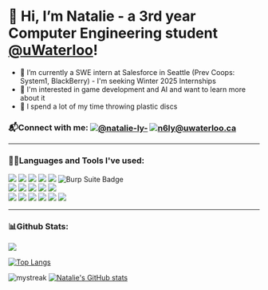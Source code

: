 # 👋 Hi, I’m Natalie - a 3rd year Computer Engineering student [@uWaterloo](https://github.com/uWaterloo)!
- 👀 I’m currently a SWE intern at Salesforce in Seattle (Prev Coops: System1, BlackBerry) - I'm seeking Winter 2025 Internships
- 🌱 I'm interested in game development and AI and want to learn more about it
- 🥏 I spend a lot of my time throwing plastic discs

<h3> 📬Connect with me: <a href="https://linkedin.com/in/natalie-ly-/" target="blank"><img align="center" src="https://img.shields.io/badge/linkedin%20-%230077B5.svg?&style=for-the-badge&logo=linkedin&logoColor=white" alt="@natalie-ly-" /></a> <a href="mailto:n6ly@uwaterloo.ca" target="_blank"> <img align="center" src="https://img.shields.io/badge/email-%230078D4.svg?&style=for-the-badge&logo=microsoft-outlook&logoColor=white" alt="n6ly@uwaterloo.ca"></a>  </h3>

***

<h3> 👩‍💻Languages and Tools I've used: </h3>
<p align="center">
<div>
      <img src="https://img.shields.io/badge/C%20-%2300599C.svg?&style=for-the-badge&logo=C&logoColor=white"/>
      <img src="https://img.shields.io/badge/C++%20-%2300599C.svg?&style=for-the-badge&logo=c%2B%2B&logoColor=white"/>
      <img src="https://img.shields.io/badge/python%20-%2314354C.svg?&style=for-the-badge&logo=python&logoColor=white"/>
      <img src="https://img.shields.io/badge/Java-007396?style=for-the-badge&logo=java&logoColor=white"/>
      <img src="https://img.shields.io/badge/YAML-000000?style=for-the-badge&logo=yaml&logoColor=white"/>
      <img src="https://img.shields.io/badge/Burp%20Suite-202020?style=for-the-badge&logo=appveyor&logoColor=white" alt="Burp Suite Badge"/>
</div>
<div>
      <img src="https://img.shields.io/badge/JavaScript-323330?style=for-the-badge&logo=javascript&logoColor=F7DF1E"/>
      <img src="https://img.shields.io/badge/TypeScript-3178C6?style=for-the-badge&logo=typescript&logoColor=white"/>
      <img src="https://img.shields.io/badge/React-20232A?style=for-the-badge&logo=react&logoColor=61DAFB"/>
      <img src="https://img.shields.io/badge/HTML5-E34F26?style=for-the-badge&logo=html5&logoColor=white"/>
      <img src="https://img.shields.io/badge/CSS3-1572B6?style=for-the-badge&logo=css3&logoColor=white"/>
</div>
<div>
      <img src="https://img.shields.io/badge/Git-F05032?style=for-the-badge&logo=git&logoColor=white"/>
      <img src="https://img.shields.io/badge/npm-CB3837?style=for-the-badge&logo=npm&logoColor=white"/>
      <img src="https://img.shields.io/badge/Microsoft%20Azure-0089D6?style=for-the-badge&logo=microsoftazure&logoColor=white"/>
      <img src="https://img.shields.io/badge/Playwright%20Test-34495E?style=for-the-badge&logo=playwright&logoColor=white"/>
      <img src="https://img.shields.io/badge/Jenkins-D24939?style=for-the-badge&logo=jenkins&logoColor=white"/>
      <img src="https://img.shields.io/badge/AWS%20S3-569A31?style=for-the-badge&logo=amazonaws&logoColor=white"/>
</div>
</p>

***
### 📊Github Stats:
![](https://komarev.com/ghpvc/?username=natalie-ly&color=blue)

[![Top Langs](https://github-readme-stats.vercel.app/api/top-langs/?username=natalie-ly&layout=compact)](https://github.com/anuraghazra/github-readme-stats) 

<img src="https://github-readme-streak-stats.herokuapp.com/?user=natalie-ly&theme=tokyonight" alt="mystreak"/> [![Natalie's GitHub stats](https://github-readme-stats.vercel.app/api?username=natalie-ly)](https://github.com/natalie-ly/github-readme-stats)

<!---
natalie-ly/natalie-ly is a ✨ special ✨ repository because its `README.md` (this file) appears on your GitHub profile.
You can click the Preview link to take a look at your changes.
to display top languages used: [![Top Langs](https://github-readme-stats.vercel.app/api/top-langs/?username=natalie-ly&layout=compact)](https://github.com/anuraghazra/github-readme-stats)
coding languages and tools icons: 
![image](https://github.com/natalie-ly/natalie-ly/assets/144157865/eeda204c-de95-4609-b0e5-3c26aefe87f6)
![image](https://github.com/natalie-ly/natalie-ly/assets/144157865/11f0b872-438f-485e-9a06-808d9c823fcc)
![image](https://github.com/natalie-ly/natalie-ly/assets/144157865/8d02fbc2-5eee-43ec-8628-7b3a7f2abcdd)
![image](https://github.com/natalie-ly/natalie-ly/assets/144157865/6b24cfc9-8717-4e3f-a6e3-8f30036d3583)
![image](https://github.com/natalie-ly/natalie-ly/assets/144157865/fc4e56fa-9483-44ce-b4ac-be904583b70d)
![image](https://github.com/natalie-ly/natalie-ly/assets/144157865/a9751298-75cc-4fa3-a039-a976e7162f26)
![image](https://github.com/natalie-ly/natalie-ly/assets/144157865/193c650b-ccec-428e-b1d6-3e704201525e)
![image](https://github.com/natalie-ly/natalie-ly/assets/144157865/21644189-0435-40d0-8bd9-de93cf6c8c58)
![image](https://github.com/natalie-ly/natalie-ly/assets/144157865/53ca40b4-2b1f-4559-b254-e897f5f34656)
![image](https://github.com/natalie-ly/natalie-ly/assets/144157865/ed9ba182-3a36-48e2-af58-bf116397871e)
--->

